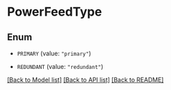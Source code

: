 # PowerFeedType

## Enum


* `PRIMARY` (value: `"primary"`)

* `REDUNDANT` (value: `"redundant"`)


[[Back to Model list]](../README.md#documentation-for-models) [[Back to API list]](../README.md#documentation-for-api-endpoints) [[Back to README]](../README.md)


